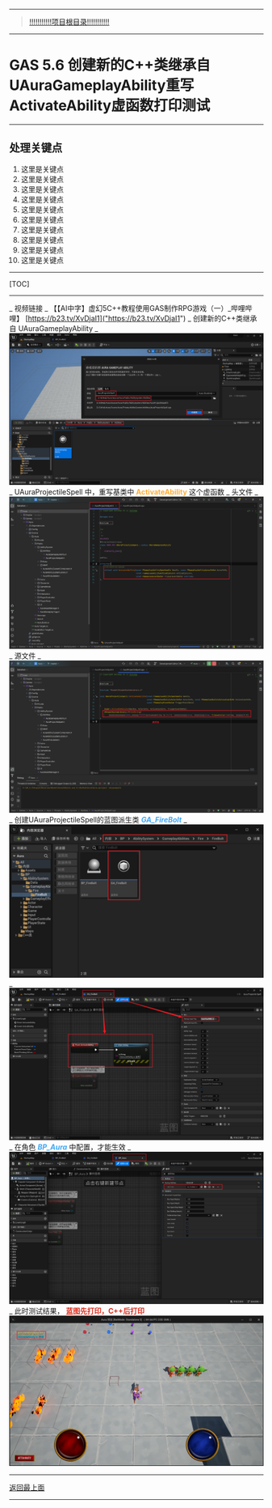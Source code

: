 ___________________________________________________________________________________________
> [!!!!!!!!!!!项目根目录!!!!!!!!!!!](./!!!!!!!!!!!项目目录!!!!!!!!!!!.md)

___________________________________________________________________________________________

# GAS 5.6 创建新的C++类继承自UAuraGameplayAbility重写ActivateAbility虚函数打印测试
___________________________________________________________________________________________
## 处理关键点
1. 这里是关键点
2. 这里是关键点
3. 这里是关键点
4. 这里是关键点
5. 这里是关键点
6. 这里是关键点
7. 这里是关键点
8. 这里是关键点
9. 这里是关键点
10. 这里是关键点
___________________________________________________________________________________________

[TOC]

___________________________________________________________________________________________

_ 视频链接
    _ 【【AI中字】虚幻5C++教程使用GAS制作RPG游戏（一）_哔哩哔哩】 [https://b23.tv/XvDjaI1]("https://b23.tv/XvDjaI1")
_ 创建新的C++类继承自 UAuraGameplayAbility
    _  ![图片](https://github.com/liyunlong618/LiYunLongKnowledgeLibrary/blob/main/UECPP/Models/GAS/GAS_2_Aura/DetailContent/Image/GAS_035/514965_783.png?raw=true)
_ UAuraProjectileSpell 中，重写基类中 <font color=#FFAF38>**ActivateAbility**</font> 这个虚函数
    _ 头文件
        _  ![图片](https://github.com/liyunlong618/LiYunLongKnowledgeLibrary/blob/main/UECPP/Models/GAS/GAS_2_Aura/DetailContent/Image/GAS_035/75614_580836.png?raw=true)
    _ 源文件
        _  ![图片](https://github.com/liyunlong618/LiYunLongKnowledgeLibrary/blob/main/UECPP/Models/GAS/GAS_2_Aura/DetailContent/Image/GAS_035/343261_406875.png?raw=true)
_ 创建UAuraProjectileSpell的蓝图派生类 <font color=#40A8F5>***GA_FireBolt***</font>
    _  ![图片](https://github.com/liyunlong618/LiYunLongKnowledgeLibrary/blob/main/UECPP/Models/GAS/GAS_2_Aura/DetailContent/Image/GAS_035/936274_277420.png?raw=true)
    _  ![图片](https://github.com/liyunlong618/LiYunLongKnowledgeLibrary/blob/main/UECPP/Models/GAS/GAS_2_Aura/DetailContent/Image/GAS_035/372015_236754.png?raw=true)
_ 在角色 <font color=#40A8F5>***BP_Aura***</font> 中配置，才能生效
    _  ![图片](https://github.com/liyunlong618/LiYunLongKnowledgeLibrary/blob/main/UECPP/Models/GAS/GAS_2_Aura/DetailContent/Image/GAS_035/979458_823078.png?raw=true)
_ 此时测试结果， <font color=#DC2D1E>**蓝图先打印，C++后打印**</font> ![图片](https://github.com/liyunlong618/LiYunLongKnowledgeLibrary/blob/main/UECPP/Models/GAS/GAS_2_Aura/DetailContent/Image/GAS_035/227932_894669.png?raw=true)

___________________________________________________________________________________________

[返回最上面](#处理关键点)
___________________________________________________________________________________________